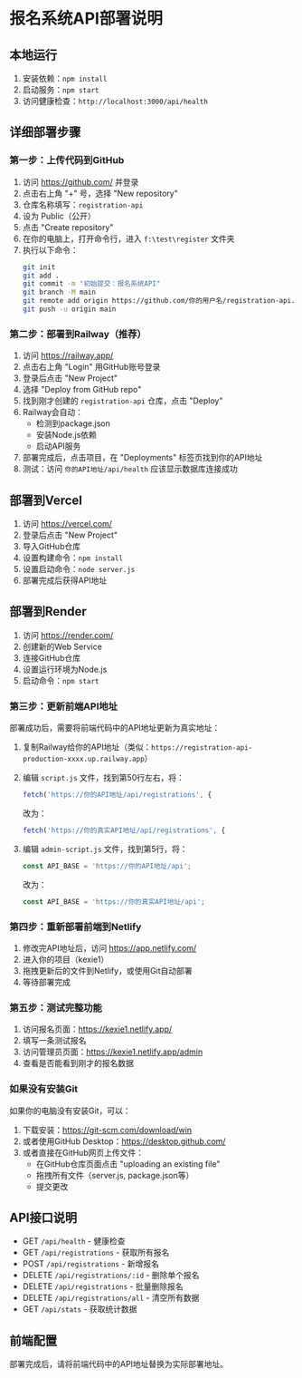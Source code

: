 # 报名系统API部署说明

## 本地运行
1. 安装依赖：`npm install`
2. 启动服务：`npm start`
3. 访问健康检查：`http://localhost:3000/api/health`

## 详细部署步骤

### 第一步：上传代码到GitHub
1. 访问 https://github.com/ 并登录
2. 点击右上角 "+" 号，选择 "New repository"
3. 仓库名称填写：`registration-api`
4. 设为 Public（公开）
5. 点击 "Create repository"
6. 在你的电脑上，打开命令行，进入 `f:\test\register` 文件夹
7. 执行以下命令：
   ```bash
   git init
   git add .
   git commit -m "初始提交：报名系统API"
   git branch -M main
   git remote add origin https://github.com/你的用户名/registration-api.git
   git push -u origin main
   ```

### 第二步：部署到Railway（推荐）
1. 访问 https://railway.app/
2. 点击右上角 "Login" 用GitHub账号登录
3. 登录后点击 "New Project"
4. 选择 "Deploy from GitHub repo"
5. 找到刚才创建的 `registration-api` 仓库，点击 "Deploy"
6. Railway会自动：
   - 检测到package.json
   - 安装Node.js依赖
   - 启动API服务
7. 部署完成后，点击项目，在 "Deployments" 标签页找到你的API地址
8. 测试：访问 `你的API地址/api/health` 应该显示数据库连接成功

## 部署到Vercel
1. 访问 https://vercel.com/
2. 登录后点击 "New Project"
3. 导入GitHub仓库
4. 设置构建命令：`npm install`
5. 设置启动命令：`node server.js`
6. 部署完成后获得API地址

## 部署到Render
1. 访问 https://render.com/
2. 创建新的Web Service
3. 连接GitHub仓库
4. 设置运行环境为Node.js
5. 启动命令：`npm start`

### 第三步：更新前端API地址
部署成功后，需要将前端代码中的API地址更新为真实地址：

1. 复制Railway给你的API地址（类似：`https://registration-api-production-xxxx.up.railway.app`）
2. 编辑 `script.js` 文件，找到第50行左右，将：
   ```js
   fetch('https://你的API地址/api/registrations', {
   ```
   改为：
   ```js
   fetch('https://你的真实API地址/api/registrations', {
   ```

3. 编辑 `admin-script.js` 文件，找到第5行，将：
   ```js
   const API_BASE = 'https://你的API地址/api';
   ```
   改为：
   ```js
   const API_BASE = 'https://你的真实API地址/api';
   ```

### 第四步：重新部署前端到Netlify
1. 修改完API地址后，访问 https://app.netlify.com/
2. 进入你的项目（kexie1）
3. 拖拽更新后的文件到Netlify，或使用Git自动部署
4. 等待部署完成

### 第五步：测试完整功能
1. 访问报名页面：https://kexie1.netlify.app/
2. 填写一条测试报名
3. 访问管理员页面：https://kexie1.netlify.app/admin
4. 查看是否能看到刚才的报名数据

### 如果没有安装Git
如果你的电脑没有安装Git，可以：
1. 下载安装：https://git-scm.com/download/win
2. 或者使用GitHub Desktop：https://desktop.github.com/
3. 或者直接在GitHub网页上传文件：
   - 在GitHub仓库页面点击 "uploading an existing file"
   - 拖拽所有文件（server.js, package.json等）
   - 提交更改

## API接口说明
- GET `/api/health` - 健康检查
- GET `/api/registrations` - 获取所有报名
- POST `/api/registrations` - 新增报名
- DELETE `/api/registrations/:id` - 删除单个报名
- DELETE `/api/registrations` - 批量删除报名
- DELETE `/api/registrations/all` - 清空所有数据
- GET `/api/stats` - 获取统计数据

## 前端配置
部署完成后，请将前端代码中的API地址替换为实际部署地址。
